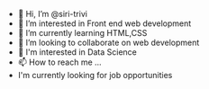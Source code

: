 - 👋 Hi, I’m @siri-trivi
- 👀 I’m interested in Front end web development
- 🌱 I’m currently learning HTML,CSS
- 💞️ I’m looking to collaborate on web development
- 👀 I'm interested in Data Science
- 📫 How to reach me ...
- I'm currently looking for job opportunities

<!---
siri-trivi/siri-trivi is a ✨ special ✨ repository because its `README.md` (this file) appears on your GitHub profile.
You can click the Preview link to take a look at your changes.
--->
